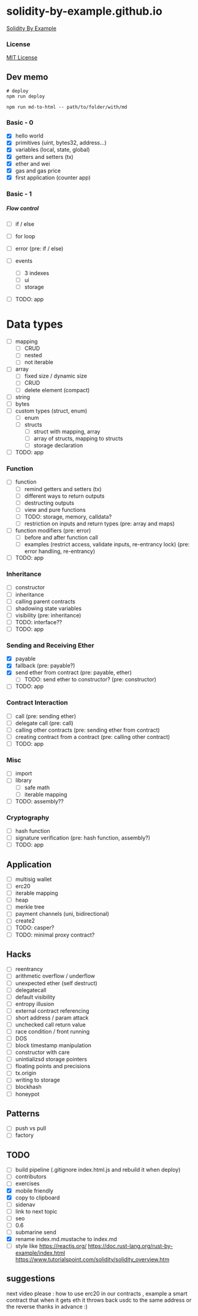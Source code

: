 # solidity-by-example.github.io

[Solidity By Example](https://solidity-by-example.org)

### License

[MIT License](LICENSE)

## Dev memo

```shell
# deploy
npm run deploy

npm run md-to-html -- path/to/folder/with/md
```

### Basic - 0

- [x] hello world
- [x] primitives (uint, bytes32, address...)
- [x] variables (local, state, global)
- [x] getters and setters (tx)
- [x] ether and wei
- [x] gas and gas price
- [x] first application (counter app)

### Basic - 1

##### Flow control

- [ ] if / else
- [ ] for loop

- [ ] error (pre: if / else)
- [ ] events
  - [ ] 3 indexes
  - [ ] ui
  - [ ] storage
- [ ] TODO: app

# Data types

- [ ] mapping
  - [ ] CRUD
  - [ ] nested
  - [ ] not iterable
- [ ] array
  - [ ] fixed size / dynamic size
  - [ ] CRUD
  - [ ] delete element (compact)
- [ ] string
- [ ] bytes
- [ ] custom types (struct, enum)
  - [ ] enum
  - [ ] structs
    - [ ] struct with mapping, array
    - [ ] array of structs, mapping to structs
    - [ ] storage declaration
- [ ] TODO: app

### Function

- [ ] function
  - [ ] remind getters and setters (tx)
  - [ ] different ways to return outputs
  - [ ] destructing outputs
  - [ ] view and pure functions
  - [ ] TODO: storage, memory, calldata?
  - [ ] restriction on inputs and return types (pre: array and maps)
- [ ] function modifiers (pre: error)
  - [ ] before and after function call
  - [ ] examples (restrict access, validate inputs, re-entrancy lock) (pre: error handling, re-entrancy)
- [ ] TODO: app

### Inheritance

- [ ] constructor
- [ ] inheritance
- [ ] calling parent contracts
- [ ] shadowing state variables
- [ ] visibility (pre: inheritance)
- [ ] TODO: interface??
- [ ] TODO: app

### Sending and Receiving Ether

- [x] payable
- [x] fallback (pre: payable?)
- [x] send ether from contract (pre: payable, ether)
  - [ ] TODO: send ether to constructor? (pre: constructor)
- [ ] TODO: app

### Contract Interaction

- [ ] call (pre: sending ether)
- [ ] delegate call (pre: call)
- [ ] calling other contracts (pre: sending ether from contract)
- [ ] creating contract from a contract (pre: calling other contract)
- [ ] TODO: app

### Misc

- [ ] import
- [ ] library
  - [ ] safe math
  - [ ] iterable mapping
- [ ] TODO: assembly??

### Cryptography

- [ ] hash function
- [ ] signature verification (pre: hash function, assembly?)
- [ ] TODO: app

## Application

- [ ] multisig wallet
- [ ] erc20
- [ ] iterable mapping
- [ ] heap
- [ ] merkle tree
- [ ] payment channels (uni, bidirectional)
- [ ] create2
- [ ] TODO: casper?
- [ ] TODO: minimal proxy contract?

## Hacks

- [ ] reentrancy
- [ ] arithmetic overflow / underflow
- [ ] unexpected ether (self destruct)
- [ ] delegatecall
- [ ] default visibility
- [ ] entropy illusion
- [ ] external contract referencing
- [ ] short address / param attack
- [ ] unchecked call return value
- [ ] race condition / front running
- [ ] DOS
- [ ] block timestamp manipulation
- [ ] constructor with care
- [ ] unintializsd storage pointers
- [ ] floating points and precisions
- [ ] tx.origin
- [ ] writing to storage
- [ ] blockhash
- [ ] honeypot

## Patterns

- [ ] push vs pull
- [ ] factory

## TODO

- [ ] build pipeline (.gitignore index.html.js and rebuild it when deploy)
- [ ] contributors
- [ ] exercises
- [x] mobile friendly
- [x] copy to clipboard
- [ ] sidenav
- [ ] link to next topic
- [ ] seo
- [ ] 0.6
- [ ] submarine send
- [x] rename index.md.mustache to index.md
- [ ] style like
      https://reactjs.org/
      https://doc.rust-lang.org/rust-by-example/index.html
      https://www.tutorialspoint.com/solidity/solidity_overview.htm

## suggestions

next video please : how to use erc20 in our contracts , example a smart contract that when it gets eth it throws back usdc to the same address or the reverse
thanks in advance :)
